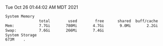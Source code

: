 Tue Oct 26 01:44:02 AM MDT 2021
```bash
System Memory
               total        used        free      shared  buff/cache   available
Mem:           7.7Gi       780Mi       4.7Gi       9.0Mi       2.2Gi       6.6Gi
Swap:          7.6Gi       266Mi       7.4Gi
System Storage
673M	.
```
